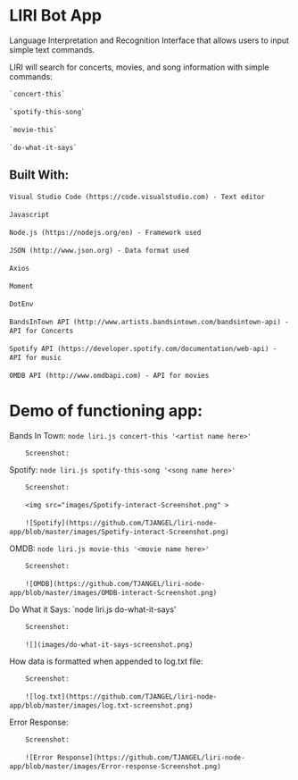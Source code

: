 # LIRI Bot App

Language Interpretation and Recognition Interface that allows users to input simple text commands.

LIRI will search for concerts, movies, and song information with simple commands:

    `concert-this`

    `spotify-this-song`

    `movie-this`

    `do-what-it-says`

## Built With:

    Visual Studio Code (https://code.visualstudio.com) - Text editor
    
    Javascript
    
    Node.js (https://nodejs.org/en) - Framework used
    
    JSON (http://www.json.org) - Data format used
    
    Axios
    
    Moment
    
    DotEnv
    
    BandsInTown API (http://www.artists.bandsintown.com/bandsintown-api) - API for Concerts
    
    Spotify API (https://developer.spotify.com/documentation/web-api) - API for music
    
    OMDB API (http://www.omdbapi.com) - API for movies

# Demo of functioning app:

   Bands In Town: `node liri.js concert-this '<artist name here>'`
   
        Screenshot:

   
   Spotify: `node liri.js spotify-this-song '<song name here>'`

        Screenshot:
        
        <img src="images/Spotify-interact-Screenshot.png" >
        
        ![Spotify](https://github.com/TJANGEL/liri-node-app/blob/master/images/Spotify-interact-Screenshot.png)
   
   
   OMDB: `node liri.js movie-this '<movie name here>'`

        Screenshot:
        
        ![OMDB](https://github.com/TJANGEL/liri-node-app/blob/master/images/OMDB-interact-Screenshot.png)

   Do What it Says: `node liri.js do-what-it-says'

        Screenshot:
        
        ![](images/do-what-it-says-screenshot.png)

   How data is formatted when appended to log.txt file:

        Screenshot:
        
        ![log.txt](https://github.com/TJANGEL/liri-node-app/blob/master/images/log.txt-screenshot.png)

   Error Response:

        Screenshot:
        
        ![Error Response](https://github.com/TJANGEL/liri-node-app/blob/master/images/Error-response-Screenshot.png)

   
